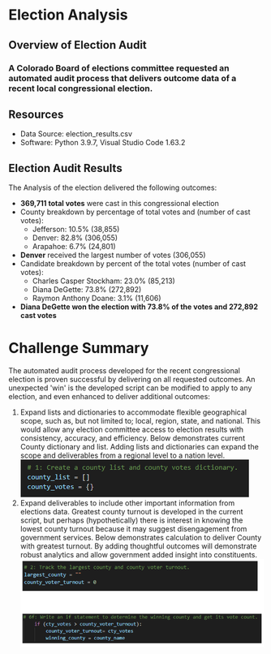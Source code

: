 # Election Analysis  
## Overview of Election Audit
### A Colorado Board of elections committee requested an automated audit process that delivers outcome data of a recent local congressional election.  
## Resources  
* Data Source: election_results.csv
* Software: Python 3.9.7, Visual Studio Code 1.63.2
## Election Audit Results  
The Analysis of the election delivered the following outcomes:  
* **369,711 total votes** were cast in this congressional election
* County breakdown by percentage of total votes and (number of cast votes):
  * Jefferson: 10.5% (38,855)
  * Denver: 82.8% (306,055)
  * Arapahoe: 6.7% (24,801)
* **Denver** received the largest number of votes (306,055)
* Candidate breakdown by percent of the total votes (number of cast votes):
  * Charles Casper Stockham: 23.0% (85,213)
  * Diana DeGette: 73.8% (272,892)
  * Raymon Anthony Doane: 3.1% (11,606)
* **Diana DeGette won the election with 73.8% of the votes and 272,892 cast votes**
# Challenge Summary
The automated audit process developed for the recent congressional election is proven successful by delivering on all requested outcomes. An unexpected 'win' is the developed script can be modified to apply to any election, and even enhanced to deliver additional outcomes:
   1. Expand lists and dictionaries to accommodate flexible geographical scope, such as, but not limited to; local, region, state, and national. This would allow any election committee access to election results with consistency, accuracy, and efficiency.  Below demonstrates current County dictionary and list.  Adding lists and dictionaries can expand the scope and deliverables from a regional level to a nation level.    
![](/Resources/Example_1_dict_list.png)  
   2. Expand deliverables to include other important information from elections data.  Greatest county turnout is developed in the current script, but perhaps (hypothetically) there is interest in knowing the lowest county turnout because it may suggest disengagement from government services.  Below demonstrates calculation to deliver County with greatest turnout.  By adding thoughtful outcomes will demonstrate robust analytics and allow government added insight into constituents.    
![](/Resources/Example_1_lowest_turnout.png)
